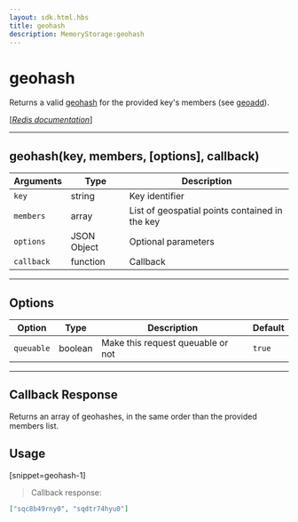 ```yaml
---
layout: sdk.html.hbs
title: geohash
description: MemoryStorage:geohash
---
```


# geohash

Returns a valid [geohash](https://en.wikipedia.org/wiki/Geohash) for the provided key's members (see [geoadd](/sdk-reference/js/5/memory-storage/geoadd)).

[[_Redis documentation_]](https://redis.io/commands/geohash)

---

## geohash(key, members, [options], callback)

| Arguments  | Type        | Description                                    |
| ---------- | ----------- | ---------------------------------------------- |
| `key`      | string      | Key identifier                                 |
| `members`  | array       | List of geospatial points contained in the key |
| `options`  | JSON Object | Optional parameters                            |
| `callback` | function    | Callback                                       |

---

## Options

| Option     | Type    | Description                       | Default |
| ---------- | ------- | --------------------------------- | ------- |
| `queuable` | boolean | Make this request queuable or not | `true`  |

---

## Callback Response

Returns an array of geohashes, in the same order than the provided members list.

## Usage

[snippet=geohash-1]

> Callback response:

```json
["sqc8b49rny0", "sqdtr74hyu0"]
```
